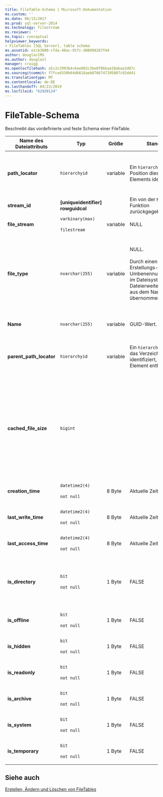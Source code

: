 ```yaml
---
title: FileTable-Schema | Microsoft-Dokumentation
ms.custom: ''
ms.date: 06/13/2017
ms.prod: sql-server-2014
ms.technology: filestream
ms.reviewer: ''
ms.topic: conceptual
helpviewer_keywords:
- FileTables [SQL Server], table schema
ms.assetid: e1cb3880-cfda-40ac-91fc-d08998287f44
author: douglaslMS
ms.author: douglasl
manager: craigg
ms.openlocfilehash: a5c2c2993b4c6ee002c2be0f8bbae28abaa2d87c
ms.sourcegitcommit: f7fced330b64d6616aeb8766747295807c92dd41
ms.translationtype: MT
ms.contentlocale: de-DE
ms.lasthandoff: 04/23/2019
ms.locfileid: "62920124"
---
```

# <a name="filetable-schema"></a>FileTable-Schema
  Beschreibt das vordefinierte und feste Schema einer FileTable.  
  
|Name des Dateiattributs|Typ|Größe|Standard|Description|Barrierefreiheit für das Dateisystem|  
|-------------------------|----------|----------|-------------|-----------------|-------------------------------|  
|**path_locator**|`hierarchyid`|variable|Ein `hierarchyid`, der die Position dieses Elements identifiziert.|Die Position dieses Knotens im hierarchischen FileNamespace.<br /><br /> Primärschlüssel für die Tabelle.|Kann durch Festlegen der Windows-Pfadwerte erstellt und geändert werden.|  
|**stream_id**|**[uniqueidentifier] rowguidcol**||Ein von der `NEWID()`-Funktion zurückgegebener Wert.|Eine eindeutige ID für die FILESTREAM-Daten.|Nicht verfügbar.|  
|**file_stream**|`varbinary(max)`<br /><br /> `filestream`|variable|NULL|Enthält die FILESTREAM-Daten.|Nicht verfügbar.|  
|**file_type**|`nvarchar(255)`|variable|NULL.<br /><br /> Durch einen Erstellungs- bzw. Umbenennungsvorgang im Dateisystem wird der Dateierweiterungswert aus dem Namen übernommen.|Stellt den Typ der Datei dar.<br /><br /> Diese Spalte kann als `TYPE COLUMN` verwendet werden, wenn Sie einen Volltextindex erstellen.<br /><br /> **file_type** ist eine persistente berechnete Spalte.|Automatisch berechnet. Kann nicht festgelegt werden.|  
|**Name**|`nvarchar(255)`|variable|GUID-Wert.|Der Datei- oder Verzeichnisname.|Kann mit Windows-APIs erstellt oder geändert werden.|  
|**parent_path_locator**|`hierarchyid`|variable|Ein `hierarchyid`, der das Verzeichnis identifiziert, das dieses Element enthält.|Der `hierarchyid` des enthaltenden Verzeichnisses.<br /><br /> **parent_path_locator** ist eine persistente berechnete Spalte.|Automatisch berechnet. Kann nicht festgelegt werden.|  
|**cached_file_size**|`bigint`|||Die Größe der FILESTREAM-Daten in Byte.<br /><br /> **cached_file_size** ist eine persistente berechnete Spalte.|Obwohl die zwischengespeicherte Dateigröße automatisch auf dem aktuellen Stand gehalten wird, kann sie unter außergewöhnlichen Umständen möglicherweise nicht synchronisiert sein. Verwenden Sie die `DATALENGTH()`-Funktion, um die genaue Größe zu berechnen.|  
|**creation_time**|`datetime2(4)`<br /><br /> `not null`|8 Byte|Aktuelle Zeit.|Datum und Uhrzeit der Erstellung der Datei.|Automatisch berechnet. Kann auch mit Windows-APIs festgelegt werden.|  
|**last_write_time**|`datetime2(4)`<br /><br /> `not null`|8 Byte|Aktuelle Zeit.|Datum und Uhrzeit des letzten Updates der Datei.|Automatisch berechnet. Kann auch mit Windows-APIs festgelegt werden.|  
|**last_access_time**|`datetime2(4)`<br /><br /> `not null`|8 Byte|Aktuelle Zeit.|Datum und Uhrzeit des letzten Zugriffs auf die Datei.|Automatisch berechnet. Kann auch mit Windows-APIs festgelegt werden.|  
|**is_directory**|`bit`<br /><br /> `not null`|1 Byte|FALSE|Gibt an, ob die Zeile ein Verzeichnis darstellt. Dieser Wert wird automatisch berechnet und kann nicht festgelegt werden.|Automatisch berechnet. Kann nicht festgelegt werden.|  
|**is_offline**|`bit`<br /><br /> `not null`|1 Byte|FALSE|Attribut für Offlinedatei.|Automatisch berechnet. Kann auch mit Windows-APIs festgelegt werden.|  
|**is_hidden**|`bit`<br /><br /> `not null`|1 Byte|FALSE|Attribut für ausgeblendete Datei.|Automatisch berechnet. Kann auch mit Windows-APIs festgelegt werden.|  
|**is_readonly**|`bit`<br /><br /> `not null`|1 Byte|FALSE|Attribut für schreibgeschützte Datei.|Automatisch berechnet. Kann auch mit Windows-APIs festgelegt werden.|  
|**is_archive**|`bit`<br /><br /> `not null`|1 Byte|FALSE|Archivattribut.|Automatisch berechnet. Kann auch mit Windows-APIs festgelegt werden.|  
|**is_system**|`bit`<br /><br /> `not null`|1 Byte|FALSE|Attribut für Systemdatei.|Automatisch berechnet. Kann auch mit Windows-APIs festgelegt werden.|  
|**is_temporary**|`bit`<br /><br /> `not null`|1 Byte|FALSE|Attribut für temporäre Datei.|Automatisch berechnet. Kann auch mit Windows-APIs festgelegt werden.|  
  
## <a name="see-also"></a>Siehe auch  
 [Erstellen, Ändern und Löschen von FileTables](create-alter-and-drop-filetables.md)  
  
  
